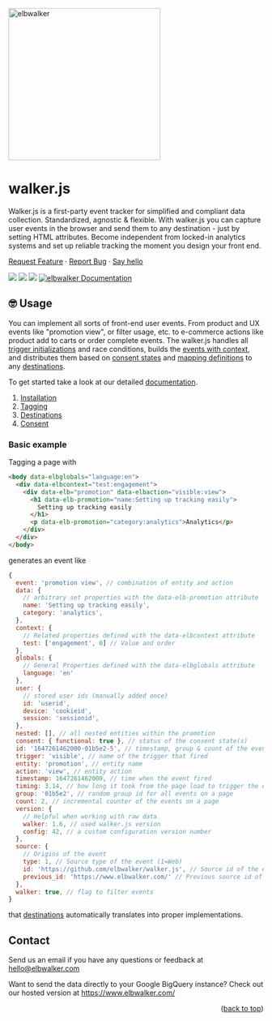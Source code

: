 <p align="left">
  <a href="https://elbwalker.com">
    <img title="elbwalker" src='https://www.elbwalker.com/elbwalker.png' width="300px"/>
  </a>
</p>

# walker.js

Walker.js is a first-party event tracker for simplified and compliant data collection. Standardized, agnostic & flexible. With walker.js you can capture user events in the browser and send them to any destination - just by setting HTML attributes. Become independent from locked-in analytics systems and set up reliable tracking the moment you design your front end.

[Request Feature](https://github.com/elbwalker/walker.js/issues/new) · [Report Bug](https://github.com/elbwalker/walker.js/issues/new) · [Say hello](https://calendly.com/elb-alexander/30min)

<div align="left">
  <img src="https://img.shields.io/github/license/elbwalker/walker.js" />
  <img src="https://img.shields.io/github/languages/top/elbwalker/walker.js" />
  <img src="https://img.shields.io/github/size/elbwalker/walker.js/dist/walker.js" />
  <a href="https://docs.elbwalker.com/"><img src="https://img.shields.io/badge/docs-docs.elbwalker.com-yellow" alt="elbwalker Documentation"></a>
</div>

## 🤓 Usage

You can implement all sorts of front-end user events. From product and UX events like "promotion view", or filter usage, etc. to e-commerce actions like product add to carts or order complete events. The walker.js handles all [trigger initializations](https://docs.elbwalker.com/tagging/available-triggers) and race conditions, builds the [events with context](https://docs.elbwalker.com/tagging/basics), and distributes them based on [consent states](https://docs.elbwalker.com/privacy/consent) and [mapping definitions](https://docs.elbwalker.com/destinations/basics#mapping) to any [destinations](https://docs.elbwalker.com/destinations/details).

To get started take a look at our detailed [documentation](https://docs.elbwalker.com/).

1. [Installation](https://docs.elbwalker.com/getting-started/installation)
2. [Tagging](https://docs.elbwalker.com/tagging/basics)
3. [Destinations](https://docs.elbwalker.com/destinations/basics)
4. [Consent](https://docs.elbwalker.com/privacy/consent)

### Basic example

Tagging a page with

```html
<body data-elbglobals="language:en">
  <div data-elbcontext="test:engagement">
    <div data-elb="promotion" data-elbaction="visible:view">
      <h1 data-elb-promotion="name:Setting up tracking easily">
        Setting up tracking easily
      </h1>
      <p data-elb-promotion="category:analytics">Analytics</p>
    </div>
  </div>
</body>
```

generates an event like

```js
{
  event: 'promotion view', // combination of entity and action
  data: {
    // arbitrary set properties with the data-elb-promotion attribute
    name: 'Setting up tracking easily',
    category: 'analytics',
  },
  context: {
    // Related properties defined with the data-elbcontext attribute
    test: ['engagement', 0] // Value and order
  },
  globals: {
    // General Properties defined with the data-elbglobals attribute
    language: 'en'
  },
  user: {
    // stored user ids (manually added once)
    id: 'userid',
    device: 'cookieid',
    session: 'sessionid',
  },
  nested: [], // all nested entities within the promotion
  consent: { functional: true }, // status of the consent state(s)
  id: '1647261462000-01b5e2-5', // timestamp, group & count of the event
  trigger: 'visible', // name of the trigger that fired
  entity: 'promotion', // entity name
  action: 'view', // entity action
  timestamp: 1647261462000, // time when the event fired
  timing: 3.14, // how long it took from the page load to trigger the event
  group: '01b5e2', // random group id for all events on a page
  count: 2, // incremental counter of the events on a page
  version: {
    // Helpful when working with raw data
    walker: 1.6, // used walker.js version
    config: 42, // a custom configuration version number
  },
  source: {
    // Origins of the event
    type: 1, // Source type of the event (1=Web)
    id: 'https://github.com/elbwalker/walker.js', // Source id of the event's origin (url)
    previous_id: 'https://www.elbwalker.com/' // Previous source id of the event's origin (referrer)
  },
  walker: true, // flag to filter events
}
```

that [destinations](https://docs.elbwalker.com/destinations/details) automatically translates into proper implementations.

## Contact

Send us an email if you have any questions or feedback at hello@elbwalker.com

Want to send the data directly to your Google BigQuery instance? Check out our hosted version at https://www.elbwalker.com/

<p align="right">(<a href="#top">back to top</a>)</p>
